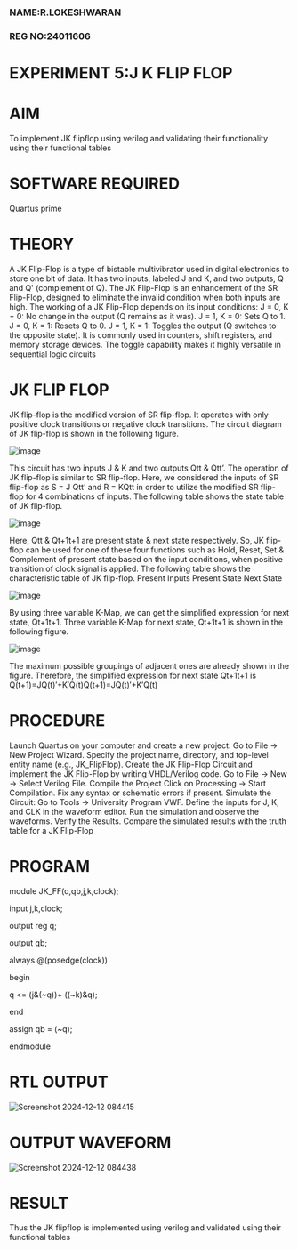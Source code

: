 ### NAME:R.LOKESHWARAN
### REG NO:24011606

# EXPERIMENT 5:J K FLIP FLOP

# AIM 

To implement  JK flipflop using verilog and validating their functionality using their functional tables

# SOFTWARE REQUIRED

Quartus prime

# THEORY

 A JK Flip-Flop is a type of bistable multivibrator used in digital electronics to store one bit of data. It
 has two inputs, labeled J and K, and two outputs, Q and Q' (complement of Q). The JK Flip-Flop is
 an enhancement of the SR Flip-Flop, designed to eliminate the invalid condition when both inputs
 are high.
 The working of a JK Flip-Flop depends on its input conditions:
 J = 0, K = 0: No change in the output (Q remains as it was). J = 1, K = 0: Sets Q to 1. J = 0, K = 1:
 Resets Q to 0. J = 1, K = 1: Toggles the output (Q switches to the opposite state).
 It is commonly used in counters, shift registers, and memory storage devices. The toggle capability
 makes it highly versatile in sequential logic circuits

# JK FLIP FLOP

JK flip-flop is the modified version of SR flip-flop. It operates with only positive clock transitions or negative clock transitions. The circuit diagram of JK flip-flop is shown in the following figure.

![image](https://github.com/naavaneetha/JKFLIPFLOP-USING-IF-ELSE/assets/154305477/a649c30b-232b-4558-b188-fd6c09845180)


This circuit has two inputs J & K and two outputs Qtt & Qtt’. The operation of JK flip-flop is similar to SR flip-flop. Here, we considered the inputs of SR flip-flop as S = J Qtt’ and R = KQtt in order to utilize the modified SR flip-flop for 4 combinations of inputs. The following table shows the state table of JK flip-flop.

![image](https://github.com/naavaneetha/JKFLIPFLOP-USING-IF-ELSE/assets/154305477/c4360742-e8a8-4937-b089-c46c0433f9a3)

 
Here, Qtt & Qt+1t+1 are present state & next state respectively. So, JK flip-flop can be used for one of these four functions such as Hold, Reset, Set & Complement of present state based on the input conditions, when positive transition of clock signal is applied. The following table shows the characteristic table of JK flip-flop. Present Inputs Present State Next State
 
![image](https://github.com/naavaneetha/JKFLIPFLOP-USING-IF-ELSE/assets/154305477/6c275261-a6d5-4c37-a3a7-1e88ca11c4cd)

By using three variable K-Map, we can get the simplified expression for next state, Qt+1t+1. Three variable K-Map for next state, Qt+1t+1 is shown in the following figure.
 
![image](https://github.com/naavaneetha/JKFLIPFLOP-USING-IF-ELSE/assets/154305477/5174f41b-0ce0-4329-a372-6d1943ea6673)

The maximum possible groupings of adjacent ones are already shown in the figure. Therefore, the simplified expression for next state Qt+1t+1 is Q(t+1)=JQ(t)′+K′Q(t)Q(t+1)=JQ(t)′+K′Q(t)

# PROCEDURE

 Launch Quartus on your computer and create a new project: Go to File → New Project Wizard.
 Specify the project name, directory, and top-level entity name (e.g., JK_FlipFlop).
 Create the JK Flip-Flop Circuit and implement the JK Flip-Flop by writing VHDL/Verilog code. Go to
 File → New → Select Verilog File.
 Compile the Project Click on Processing → Start Compilation.
 Fix any syntax or schematic errors if present.
 Simulate the Circuit: Go to Tools → University Program VWF.
 Define the inputs for J, K, and CLK in the waveform editor.
 Run the simulation and observe the waveforms.
 Verify the Results. Compare the simulated results with the truth table for a JK Flip-Flop

# PROGRAM

module JK_FF(q,qb,j,k,clock);

 input j,k,clock;
 
 output reg q;
 
 output qb;
 
 always @(posedge(clock))
 
 begin
 
 q <= (j&(~q))+ ((~k)&q);
 
 end
 
 assign qb = (~q);
 
 endmodule


# RTL OUTPUT

![Screenshot 2024-12-12 084415](https://github.com/user-attachments/assets/eb9ba7a1-dcfc-452a-a12c-2e3c41839d85)


# OUTPUT WAVEFORM




![Screenshot 2024-12-12 084438](https://github.com/user-attachments/assets/e5755a65-5051-4a3a-8571-df2859467063)


# RESULT

 Thus the JK flipflop is implemented using verilog and validated using their functional tables
